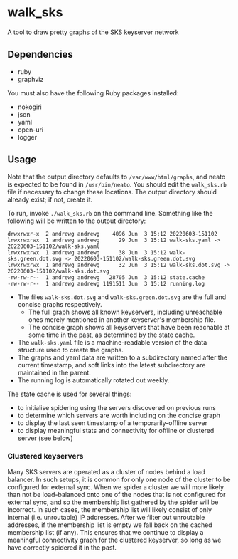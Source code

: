 # walk_sks

A tool to draw pretty graphs of the SKS keyserver network

## Dependencies

* ruby
* graphviz

You must also have the following Ruby packages installed:

* nokogiri
* json
* yaml
* open-uri
* logger

## Usage

Note that the output directory defaults to `/var/www/html/graphs`, and neato is expected to be found in `/usr/bin/neato`.
You should edit the `walk_sks.rb` file if necessary to change these locations.
The output directory should already exist; if not, create it.

To run, invoke `./walk_sks.rb` on the command line.
Something like the following will be written to the output directory:

```
drwxrwxr-x  2 andrewg andrewg    4096 Jun  3 15:12 20220603-151102
lrwxrwxrwx  1 andrewg andrewg      29 Jun  3 15:12 walk-sks.yaml -> 20220603-151102/walk-sks.yaml
lrwxrwxrwx  1 andrewg andrewg      38 Jun  3 15:12 walk-sks.green.dot.svg -> 20220603-151102/walk-sks.green.dot.svg
lrwxrwxrwx  1 andrewg andrewg      32 Jun  3 15:12 walk-sks.dot.svg -> 20220603-151102/walk-sks.dot.svg
-rw-rw-r--  1 andrewg andrewg   28705 Jun  3 15:12 state.cache
-rw-rw-r--  1 andrewg andrewg 1191511 Jun  3 15:12 running.log
```

* The files `walk-sks.dot.svg` and `walk-sks.green.dot.svg` are the full and concise graphs respectively.
	* The full graph shows all known keyservers, including unreachable ones merely mentioned in another keyserver's membership file.
	* The concise graph shows all keyservers that have been reachable at some time in the past, as determined by the state cache.
* The `walk-sks.yaml` file is a machine-readable version of the data structure used to create the graphs.
* The graphs and yaml data are written to a subdirectory named after the current timestamp, and soft links into the latest subdirectory are maintained in the parent.
* The running log is automatically rotated out weekly.

The state cache is used for several things:

* to initialise spidering using the servers discovered on previous runs
* to determine which servers are worth including on the concise graph
* to display the last seen timestamp of a temporarily-offline server
* to display meaningful stats and connectivity for offline or clustered server (see below)

### Clustered keyservers

Many SKS servers are operated as a cluster of nodes behind a load balancer.
In such setups, it is common for only one node of the cluster to be configured for external sync.
When we spider a cluster we will more likely than not be load-balanced onto one of the nodes that is not configured for external sync, and so the membership list gathered by the spider will be incorrect.
In such cases, the membership list will likely consist of only internal (i.e. unroutable) IP addresses.
After we filter out unroutable addresses, if the membership list is empty we fall back on the cached membership list (if any).
This ensures that we continue to display a meaningful connectivity graph for the clustered keyserver, so long as we have correctly spidered it in the past.

